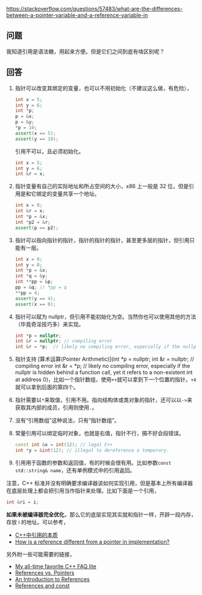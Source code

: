 <https://stackoverflow.com/questions/57483/what-are-the-differences-between-a-pointer-variable-and-a-reference-variable-in>

## 问题

我知道引用是语法糖，用起来方便。但是它们之间到底有啥区别呢？

## 回答

1. 指针可以改变其绑定的变量，也可以不用初始化（不建议这么做，有危险），

   ```c++
   int x = 5;
   int y = 6;
   int *p;
   p = &x;
   p = &y;
   *p = 10;
   assert(x == 5);
   assert(y == 10);
   ```

    引用不可以，且必须初始化。

   ```c++
   int x = 5;
   int y = 6;
   int &r = x;
   ```

 2. 指针变量有自己的实际地址和所占空间的大小，x86 上一般是 32 位，但是引用是和它绑定的变量共享一个地址。

    ```c++
    int x = 0;
    int &r = x;
    int *p = &x;
    int *p2 = &r;
    assert(p == p2);
    ```
 3. 指针可以指向指针的指针，指针的指针的指针，甚至更多层的指针，但引用只能有一层。

    ```c++
    int x = 0;
    int y = 0;
    int *p = &x;
    int *q = &y;
    int **pp = &p;
    pp = &q; // *pp = q
    **pp = 4;
    assert(y == 4);
    assert(x == 0);
    ```
 4. 指针可以赋为 nullptr，但引用不能初始化为空。当然你也可以使用其他的方法（毕竟奇淫技巧多）来实现。

    ```c++
    int *p = nullptr;
    int &r = nullptr; // compiling error
    int &r = *p;  // likely no compiling error, especially if the nullptr is hidden behind a function call, yet it refers to a non-existent int at address 0
    ```
 5. 指针支持 [算术运算(Pointer Arithmetic)](int *p = nullptr;
    int &r = nullptr; // compiling error
    int &r = *p;  // likely no compiling error, especially if the nullptr is hidden behind a function call, yet it refers to a non-existent int at address 0)，比如一个指针数组，使用`++`就可以拿到下一个位置的指针，`+4`就可以拿到后面的第四个。

 6. 指针需要以`*`来取值，引用不用。指向结构体或类对象的指针，还可以以`->`来获取其内部的成员，引用则使用`.`。

 7. 没有“引用数组”这种说法，只有“指针数组”。

 8. 常量引用可以绑定临时对象，也就是右值，指针不行，搞不好会段错误。

    ```c++
    const int &x = int(12); // legal C++
    int *y = &int(12); // illegal to dereference a temporary.
    ```

9. 引用用于函数的参数和返回值，有的时候会很有用。比如参数`const std::string& name`，还有单例模式中的引用返回。

注意，C++ 标准并没有明确要求编译器该如何实现引用，但是基本上所有编译器在底层处理上都会把引用当作指针来处理。比如下面是一个引用，

```c++
int &ri = i;
```

**如果未被编译器完全优化**，那么它的底层实现其实就和指针一样，开辟一段内存，存放 i 的地址。可以参考，

- [C++中引用的本质](https://blog.csdn.net/K346K346/article/details/46805159)
- [How is a reference different from a pointer in implementation?](https://stackoverflow.com/questions/2323189/how-is-a-reference-different-from-a-pointer-in-implementation)

另外附一些可能需要的链接，

- [My all-time favorite C++ FAQ lite](http://yosefk.com/c++fqa/ref.html)
- [References vs. Pointers](http://www.embedded.com/electronics-blogs/programming-pointers/4023307/References-vs-Pointers)
- [An Introduction to References](http://www.embedded.com/electronics-blogs/programming-pointers/4024641/An-Introduction-to-References)
- [References and const](http://www.embedded.com/electronics-blogs/programming-pointers/4023290/References-and-const)
